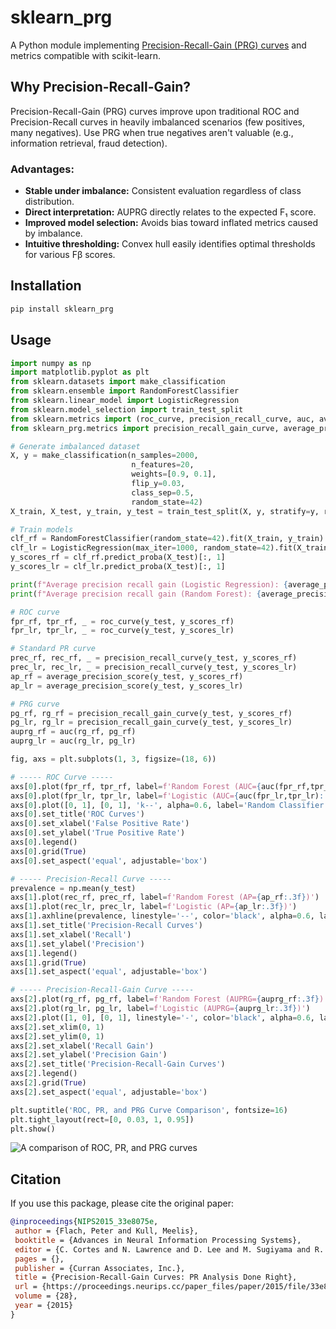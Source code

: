 # sklearn_prg

A Python module implementing [Precision-Recall-Gain (PRG) curves](https://papers.nips.cc/paper_files/paper/2015/hash/33e8075e9970de0cfea955afd4644bb2-Abstract.html) and metrics compatible with scikit-learn.

## Why Precision-Recall-Gain?

Precision-Recall-Gain (PRG) curves improve upon traditional ROC and Precision-Recall curves in heavily imbalanced scenarios (few positives, many negatives). Use PRG when true negatives aren't valuable (e.g., information retrieval, fraud detection).

### Advantages:

- **Stable under imbalance:** Consistent evaluation regardless of class distribution.
- **Direct interpretation:** AUPRG directly relates to the expected F₁ score.
- **Improved model selection:** Avoids bias toward inflated metrics caused by imbalance.
- **Intuitive thresholding:** Convex hull easily identifies optimal thresholds for various Fβ scores.

## Installation

```bash
pip install sklearn_prg
```

## Usage

```python
import numpy as np
import matplotlib.pyplot as plt
from sklearn.datasets import make_classification
from sklearn.ensemble import RandomForestClassifier
from sklearn.linear_model import LogisticRegression
from sklearn.model_selection import train_test_split
from sklearn.metrics import (roc_curve, precision_recall_curve, auc, average_precision_score)
from sklearn_prg.metrics import precision_recall_gain_curve, average_precision_recall_gain

# Generate imbalanced dataset
X, y = make_classification(n_samples=2000,
                           n_features=20,
                           weights=[0.9, 0.1],
                           flip_y=0.03,
                           class_sep=0.5,
                           random_state=42)
X_train, X_test, y_train, y_test = train_test_split(X, y, stratify=y, random_state=42)

# Train models
clf_rf = RandomForestClassifier(random_state=42).fit(X_train, y_train)
clf_lr = LogisticRegression(max_iter=1000, random_state=42).fit(X_train, y_train)
y_scores_rf = clf_rf.predict_proba(X_test)[:, 1]
y_scores_lr = clf_lr.predict_proba(X_test)[:, 1]

print(f"Average precision recall gain (Logistic Regression): {average_precision_recall_gain(y_test, y_scores_lr):.3f}")
print(f"Average precision recall gain (Random Forest): {average_precision_recall_gain(y_test, y_scores_rf):.3f}")

# ROC curve
fpr_rf, tpr_rf, _ = roc_curve(y_test, y_scores_rf)
fpr_lr, tpr_lr, _ = roc_curve(y_test, y_scores_lr)

# Standard PR curve
prec_rf, rec_rf, _ = precision_recall_curve(y_test, y_scores_rf)
prec_lr, rec_lr, _ = precision_recall_curve(y_test, y_scores_lr)
ap_rf = average_precision_score(y_test, y_scores_rf)
ap_lr = average_precision_score(y_test, y_scores_lr)

# PRG curve
pg_rf, rg_rf = precision_recall_gain_curve(y_test, y_scores_rf)
pg_lr, rg_lr = precision_recall_gain_curve(y_test, y_scores_lr)
auprg_rf = auc(rg_rf, pg_rf)
auprg_lr = auc(rg_lr, pg_lr)

fig, axs = plt.subplots(1, 3, figsize=(18, 6))

# ----- ROC Curve -----
axs[0].plot(fpr_rf, tpr_rf, label=f'Random Forest (AUC={auc(fpr_rf,tpr_rf):.3f})')
axs[0].plot(fpr_lr, tpr_lr, label=f'Logistic (AUC={auc(fpr_lr,tpr_lr):.3f})')
axs[0].plot([0, 1], [0, 1], 'k--', alpha=0.6, label='Random Classifier')
axs[0].set_title('ROC Curves')
axs[0].set_xlabel('False Positive Rate')
axs[0].set_ylabel('True Positive Rate')
axs[0].legend()
axs[0].grid(True)
axs[0].set_aspect('equal', adjustable='box')

# ----- Precision-Recall Curve -----
prevalence = np.mean(y_test)
axs[1].plot(rec_rf, prec_rf, label=f'Random Forest (AP={ap_rf:.3f})')
axs[1].plot(rec_lr, prec_lr, label=f'Logistic (AP={ap_lr:.3f})')
axs[1].axhline(prevalence, linestyle='--', color='black', alpha=0.6, label='Random Classifier')
axs[1].set_title('Precision-Recall Curves')
axs[1].set_xlabel('Recall')
axs[1].set_ylabel('Precision')
axs[1].legend()
axs[1].grid(True)
axs[1].set_aspect('equal', adjustable='box')

# ----- Precision-Recall-Gain Curve -----
axs[2].plot(rg_rf, pg_rf, label=f'Random Forest (AUPRG={auprg_rf:.3f})')
axs[2].plot(rg_lr, pg_lr, label=f'Logistic (AUPRG={auprg_lr:.3f})')
axs[2].plot([1, 0], [0, 1], linestyle='-', color='black', alpha=0.6, label='Always Positive Classifier')
axs[2].set_xlim(0, 1)
axs[2].set_ylim(0, 1)
axs[2].set_xlabel('Recall Gain')
axs[2].set_ylabel('Precision Gain')
axs[2].set_title('Precision-Recall-Gain Curves')
axs[2].legend()
axs[2].grid(True)
axs[2].set_aspect('equal', adjustable='box')

plt.suptitle('ROC, PR, and PRG Curve Comparison', fontsize=16)
plt.tight_layout(rect=[0, 0.03, 1, 0.95])
plt.show()
```

![A comparison of ROC, PR, and PRG curves](./images/prg_curves.png)

## Citation

If you use this package, please cite the original paper:

```bibtex
@inproceedings{NIPS2015_33e8075e,
 author = {Flach, Peter and Kull, Meelis},
 booktitle = {Advances in Neural Information Processing Systems},
 editor = {C. Cortes and N. Lawrence and D. Lee and M. Sugiyama and R. Garnett},
 pages = {},
 publisher = {Curran Associates, Inc.},
 title = {Precision-Recall-Gain Curves: PR Analysis Done Right},
 url = {https://proceedings.neurips.cc/paper_files/paper/2015/file/33e8075e9970de0cfea955afd4644bb2-Paper.pdf},
 volume = {28},
 year = {2015}
}
```
